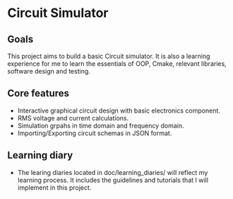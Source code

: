 # Circuit Simulator

## Goals
This project aims to build a basic Circuit simulator. It is also a learning experience for me to learn the essentials of OOP, Cmake, relevant libraries, software design and testing.

## Core features
- Interactive graphical circuit design with basic electronics component.
- RMS voltage and current calculations.
- Simulation grpahs in time domain and frequency domain.
- Importing/Exporting circuit schemas in JSON format.

## Learning diary
- The learing diaries located in doc/learning_diaries/ will reflect my learning process. It includes the guidelines and tutorials that I will implement in this project.
